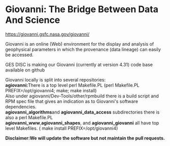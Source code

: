 # Giovanni:     The Bridge Between Data And Science 
https://giovanni.gsfc.nasa.gov/giovanni/

Giovanni is an online (Web) environment for the display and analysis of geophysical parameters in which the provenance (data lineage) can easily be accessed. 

GES DISC is making our Giovanni (currently at version 4.31)  code base available on github

Giovanni locally is split into several repositories:
<br/><b>agiovanni:</b>There is a top level perl Makefile.PL (perl Makefile.PL PREFIX=/opt/giovanni4; make; make install)
<br/>Also under agiovanni/Dev-Tools/other/rpmbuild there is a build script and RPM spec file that gives an  indication as to
Giovanni's software dependencies.
<br/><b>agiovanni_algorithms</b>and <b>agiovanni_data_access</b> subdirectories there is also a perl Makefile.PL
<br/><b>agiovanni_www</b>,<b>agiovanni_shapes</b>, and <b> agiovanni_giovanni</b> all have  top level Makefiles. ( make install PREFIX=/opt/giovanni4)


<b>Disclaimer:We will update the software but not maintain the pull requests.</b>





